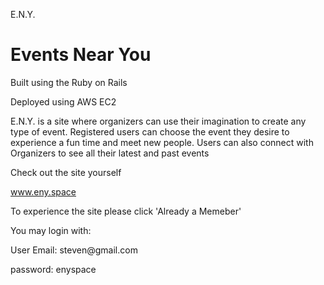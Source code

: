 
E.N.Y.

<h1>Events Near You</h1>
<p>Built using the Ruby on Rails<p>
<p>Deployed using AWS EC2</p>
<p> E.N.Y. is a site where organizers can use their imagination to create any type of event. Registered users can choose the event they desire to experience a fun time and meet new people. Users can also connect with Organizers to see all their latest and past events</p>

<p>Check out the site yourself</p>
<a href='http://52.32.14.179'>www.eny.space<a/>

<p>To experience the site please click 'Already a Memeber'</p>
<p>You may login with:</p>
<p>User Email: steven@gmail.com</p>
<p>password: enyspace</p>
